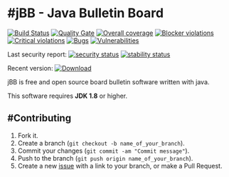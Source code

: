 #jBB - Java Bulletin Board
=================================
[![Build Status](http://vps289371.ovh.net:8000/buildStatus/icon?job=jBB-build-feature_acp-permission-roles_0.10.0_20180304)](http://vps289371.ovh.net:8000/job/jBB-build-feature_acp-permission-roles_0.10.0_20180304/)
[![Quality Gate](https://sonarcloud.io/api/badges/gate?key=org.jbb:jbb-parent:0.10.0-acp-permission-roles-SNAPSHOT)](https://sonarcloud.io/dashboard?id=org.jbb%3Ajbb-parent%3A0.10.0-acp-permission-roles-SNAPSHOT)
[![Overall coverage](https://sonarcloud.io/api/badges/measure?key=org.jbb:jbb-parent:0.10.0-acp-permission-roles-SNAPSHOT&metric=coverage&blinking=true)](https://sonarcloud.io/dashboard?id=org.jbb%3Ajbb-parent%3A0.10.0-acp-permission-roles-SNAPSHOT)
[![Blocker violations](https://sonarcloud.io/api/badges/measure?key=org.jbb:jbb-parent:0.10.0-acp-permission-roles-SNAPSHOT&metric=blocker_violations&blinking=true)](https://sonarcloud.io/dashboard?id=org.jbb%3Ajbb-parent%3A0.10.0-acp-permission-roles-SNAPSHOT)
[![Critical violations](https://sonarcloud.io/api/badges/measure?key=org.jbb:jbb-parent:0.10.0-acp-permission-roles-SNAPSHOT&metric=critical_violations&blinking=true)](https://sonarcloud.io/dashboard?id=org.jbb%3Ajbb-parent%3A0.10.0-acp-permission-roles-SNAPSHOT)
[![Bugs](https://sonarcloud.io/api/badges/measure?key=org.jbb:jbb-parent:0.10.0-acp-permission-roles-SNAPSHOT&metric=bugs&blinking=true)](https://sonarcloud.io/dashboard?id=org.jbb%3Ajbb-parent%3A0.10.0-acp-permission-roles-SNAPSHOT)
[![Vulnerabilities](https://sonarcloud.io/api/badges/measure?key=org.jbb:jbb-parent:0.10.0-acp-permission-roles-SNAPSHOT&metric=vulnerabilities&blinking=true)](https://sonarcloud.io/dashboard?id=org.jbb%3Ajbb-parent%3A0.10.0-acp-permission-roles-SNAPSHOT)

Last security report: 
[![security status](https://www.meterian.com/badge/gh/jbb-project/jbb/security)](https://www.meterian.com/report/gh/jbb-project/jbb)
[![stability status](https://www.meterian.com/badge/gh/jbb-project/jbb/stability)](https://www.meterian.com/report/gh/jbb-project/jbb)

Recent version: [ ![Download](https://api.bintray.com/packages/project-jbb/jbb-releases/jBB/images/download.svg) ](https://bintray.com/project-jbb/jbb-releases/jBB/_latestVersion)

jBB is free and open source board bulletin software written with java.


This software requires **JDK 1.8** or higher.

#Contributing
------------

1. Fork it.
2. Create a branch (`git checkout -b name_of_your_branch`).
3. Commit your changes (`git commit -am "Commit message"`).
4. Push to the branch (`git push origin name_of_your_branch`).
5. Create a new [issue](https://github.com/jbb-project/jbb/issues/new) with a link to your branch, or make a Pull Request.
